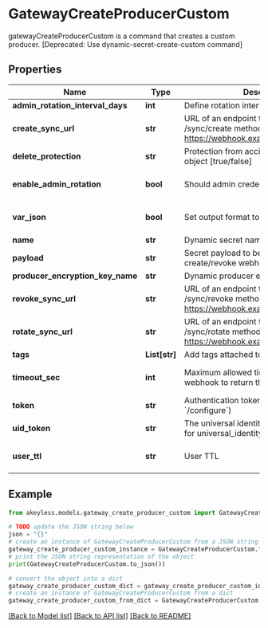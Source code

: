 # GatewayCreateProducerCustom

gatewayCreateProducerCustom is a command that creates a custom producer. [Deprecated: Use dynamic-secret-create-custom command]

## Properties

Name | Type | Description | Notes
------------ | ------------- | ------------- | -------------
**admin_rotation_interval_days** | **int** | Define rotation interval in days | [optional] 
**create_sync_url** | **str** | URL of an endpoint that implements /sync/create method, for example https://webhook.example.com/sync/create | 
**delete_protection** | **str** | Protection from accidental deletion of this object [true/false] | [optional] 
**enable_admin_rotation** | **bool** | Should admin credentials be rotated | [optional] [default to False]
**var_json** | **bool** | Set output format to JSON | [optional] [default to False]
**name** | **str** | Dynamic secret name | 
**payload** | **str** | Secret payload to be sent with each create/revoke webhook request | [optional] 
**producer_encryption_key_name** | **str** | Dynamic producer encryption key | [optional] 
**revoke_sync_url** | **str** | URL of an endpoint that implements /sync/revoke method, for example https://webhook.example.com/sync/revoke | 
**rotate_sync_url** | **str** | URL of an endpoint that implements /sync/rotate method, for example https://webhook.example.com/sync/rotate | [optional] 
**tags** | **List[str]** | Add tags attached to this object | [optional] 
**timeout_sec** | **int** | Maximum allowed time in seconds for the webhook to return the results | [optional] [default to 60]
**token** | **str** | Authentication token (see &#x60;/auth&#x60; and &#x60;/configure&#x60;) | [optional] 
**uid_token** | **str** | The universal identity token, Required only for universal_identity authentication | [optional] 
**user_ttl** | **str** | User TTL | [optional] [default to '60m']

## Example

```python
from akeyless.models.gateway_create_producer_custom import GatewayCreateProducerCustom

# TODO update the JSON string below
json = "{}"
# create an instance of GatewayCreateProducerCustom from a JSON string
gateway_create_producer_custom_instance = GatewayCreateProducerCustom.from_json(json)
# print the JSON string representation of the object
print(GatewayCreateProducerCustom.to_json())

# convert the object into a dict
gateway_create_producer_custom_dict = gateway_create_producer_custom_instance.to_dict()
# create an instance of GatewayCreateProducerCustom from a dict
gateway_create_producer_custom_from_dict = GatewayCreateProducerCustom.from_dict(gateway_create_producer_custom_dict)
```
[[Back to Model list]](../README.md#documentation-for-models) [[Back to API list]](../README.md#documentation-for-api-endpoints) [[Back to README]](../README.md)


